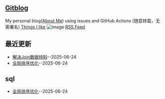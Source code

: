 ## [Gitblog](https://enderTree.github.io/gitblog/)
My personal blog([About Me](xxx)) using issues and GitHub Actions (随意转载，无需署名)
[Things I like](xxx)
![image](https://github.com/user-attachments/assets/a168bf11-661e-4566-b042-7fc9544de528)
[RSS Feed](https://raw.githubusercontent.com/enderTree/gitblog/master/feed.xml)

## 最近更新
- [解决Join数据倾斜](https://github.com/enderTree/gitblog/issues/4)--2025-06-24
- [全局排序优化](https://github.com/enderTree/gitblog/issues/3)--2025-06-24
## sql

- [全局排序优化](https://github.com/enderTree/gitblog/issues/3)--2025-06-24
